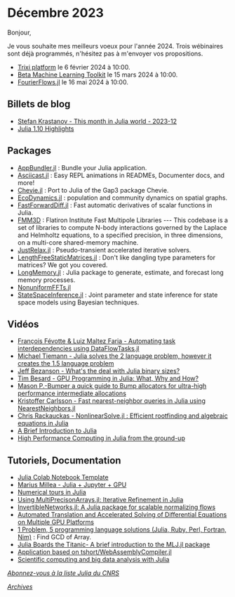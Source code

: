 # Décembre 2023 

Bonjour, 

Je vous souhaite mes meilleurs voeux pour l'année 2024. Trois wébinaires sont déjà programmés, n'hésitez pas à m'envoyer vos propositions. 

 - [Trixi platform](https://calcul.math.cnrs.fr/cafe-julia-trixi.html) le 6 février 2024 à 10:00.
 - [Beta Machine Learning Toolkit](https://calcul.math.cnrs.fr/cafe-julia-7.html) le 15 mars 2024 à 10:00.
 - [FourierFlows.jl](https://calcul.math.cnrs.fr/cafe-julia-fourierflows.html) le 16 mai 2024 à 10:00.


## Billets de blog

- [Stefan Krastanov - This month in Julia world - 2023-12]( https://discourse.julialang.org/t/this-month-in-julia-world-2023-12/108020)
- [Julia 1.10 Highlights](https://julialang.org/blog/2023/12/julia-1.10-highlights/)

## Packages
- [AppBundler.jl](https://github.com/PeaceFounder/AppBundler.jl) : Bundle your Julia application.
- [Asciicast.jl](https://github.com/ericphanson/Asciicast.jl) : Easy REPL animations in READMEs, Documenter docs, and more!
- [Chevie.jl](https://github.com/jmichel7/Chevie.jl) : Port to Julia of the Gap3 package Chevie.
- [EcoDynamics.jl](https://github.com/gottacatchenall/EcoDynamics.jl) : population and community dynamics on spatial graphs.
- [FastForwardDiff.jl](https://github.com/gerlero/FastForwardDiff.jl) : Fast automatic derivatives of scalar functions in Julia.
- [FMM3D](https://github.com/flatironinstitute/FMM3D) : Flatiron Institute Fast Multipole Libraries --- This codebase is a set of libraries to compute N-body interactions governed by the Laplace and Helmholtz equations, to a specified precision, in three dimensions, on a multi-core shared-memory machine.
- [JustRelax.jl](https://github.com/PTsolvers/JustRelax.jl) : Pseudo-transient accelerated iterative solvers.
- [LengthFreeStaticMatrices.jl](https://github.com/brainandforce/LengthFreeStaticMatrices.jl) : Don't like dangling type parameters for matrices? We got you covered.
- [LongMemory.jl](https://github.com/everval/LongMemory.jl) : Julia package to generate, estimate, and forecast long memory processes.
- [NonuniformFFTs.jl](https://github.com/jipolanco/NonuniformFFTs.jl)
- [StateSpaceInference.jl](https://github.com/charlesknipp/StateSpaceInference.jl) : Joint parameter and state inference for state space models using Bayesian techniques.

## Vidéos

- [François Févotte & Luiz Maltez Faria - Automating task interdependencies using DataFlowTasks.jl](https://youtu.be/SilF7AAm7Ng?si=FDLaqqGJ-IJi4bel)
- [Michael Tiemann - Julia solves the 2 language problem, however it creates the 1.5 language problem](https://youtu.be/RUJFd-rEa0k?si=K8kBQUPhFIdilENp)
- [Jeff Bezanson - What's the deal with Julia binary sizes?](https://youtu.be/kNslvU3WD4M?si=8TnJoFLeCoHwrYH3)
- [Tim Besard - GPU Programming in Julia: What, Why and How?](https://youtu.be/Q8fj8QbVpZM?si=SwT7eP-1-x_fNSgk)
- [Mason P.-Bumper a quick guide to Bump allocators for ultra-high performance intermediate allocations](https://youtu.be/n1nG0_Nwzhs?si=dgouDfNWGdIGSi-w)
- [Kristoffer Carlsson - Fast nearest-neighbor queries in Julia using NearestNeighbors.jl](https://youtu.be/0v_42Gqaqlw?si=TZ7EoPzPgvtrcqqx)
- [Chris Rackauckas - NonlinearSolve.jl : Efficient rootfinding and algebraic equations in Julia](https://youtu.be/O-2F8fBuRRg?si=63JDCF5Kr2XGKqyG)
- [A Brief Introduction to Julia](https://youtu.be/X4Alzh3QyWU?si=d_z0IHStky9lEIQz)
- [High Performance Computing in Julia from the ground-up](https://www.youtube.com/playlist?list=PLUAq6xQKFgGpslJEmu0LXQhhwOE2po-LD)

## Tutoriels, Documentation

- [Julia Colab Notebook Template](https://colab.research.google.com/github/ageron/julia_notebooks/blob/master/Julia_Colab_Notebook_Template.ipynb)
- [Marius Millea - Julia + Jupyter + GPU](https://github.com/marius311/gpu_science_day_julia)
- [Numerical tours in Julia](http://www.numerical-tours.com/julia/)
- [Using MultiPrecisonArrays.jl: Iterative Refinement in Julia](https://arxiv.org/abs/2311.14616)
- [InvertibleNetworks.jl: A Julia package for scalable normalizing flows](https://arxiv.org/abs/2312.13480)
- [Automated Translation and Accelerated Solving of Differential Equations on Multiple GPU Platforms](https://arxiv.org/pdf/2304.06835.pdf)
- [1 Problem, 5 programming language solutions (Julia, Ruby, Perl, Fortran, Nim)](https://youtu.be/LWgcukcpo9A?si=_joiRTVmHjZSCkZL) : Find GCD of Array.
- [Julia Boards the Titanic- A brief introduction to the MLJ.jl package](https://forem.julialang.org/mlj/julia-boards-the-titanic-1ne8)
- [Application based on tshort/WebAssemblyCompiler.jl](https://github.com/terasakisatoshi/WitchViewer.jl)
- [Scientific computing and big data analysis with Julia](https://github.com/jbytecode/julia-presentation/tree/main)


[*Abonnez-vous à la liste Julia du CNRS*](https://listes.services.cnrs.fr/wws/subscribe/julia)

[*Archives*](https://pnavaro.github.io/NouvellesJulia)

